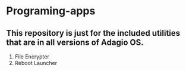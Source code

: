 # Programing-apps
## This repository is just for the included utilities that are in all versions of Adagio OS.
1. File Encrypter
2. Reboot Launcher
